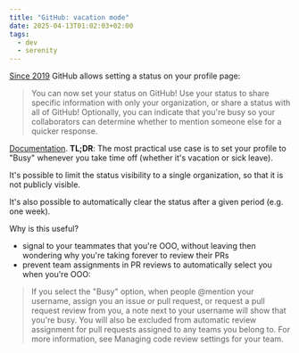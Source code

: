 ```yaml
---
title: "GitHub: vacation mode"
date: 2025-04-13T01:02:03+02:00
tags:
  - dev
  - serenity
---
```


[Since 2019](https://github.blog/changelog/2019-01-08-set-your-status/) GitHub
allows setting a status on your profile page:

> You can now set your status on GitHub! Use your status to share specific
> information with only your organization, or share a status with all of GitHub!
> Optionally, you can indicate that you're busy so your collaborators can
> determine whether to mention someone else for a quicker response.

[Documentation](https://docs.github.com/en/account-and-profile/setting-up-and-managing-your-github-profile/customizing-your-profile/personalizing-your-profile#setting-a-status).
**TL;DR**: The most practical use case is to set your profile to "Busy" whenever
you take time off (whether it's vacation or sick leave).

It's possible to limit the status visibility to a single organization, so that
it is not publicly visible.

It's also possible to automatically clear the status after a given period (e.g.
one week).

Why is this useful?

- signal to your teammates that you're OOO, without leaving then wondering why
  you're taking forever to review their PRs
- prevent team assignments in PR reviews to automatically select you when you're
  OOO:

> If you select the "Busy" option, when people @mention your username, assign
> you an issue or pull request, or request a pull request review from you, a
> note next to your username will show that you're busy. You will also be
> excluded from automatic review assignment for pull requests assigned to any
> teams you belong to. For more information, see Managing code review settings
> for your team.
